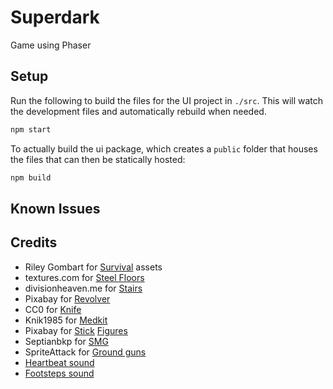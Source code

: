 # Superdark

Game using Phaser

## Setup

Run the following to build the files for the UI project in `./src`. This will watch the development files and automatically rebuild when needed.

```sh
npm start
```

To actually build the ui package, which creates a `public` folder that houses the files that can then be statically hosted:

```sh
npm build
```

## Known Issues

## Credits

- Riley Gombart for [Survival](https://opengameart.org/content/animated-top-down-survivor-player) assets
- textures.com for [Steel Floors](https://www.textures.com/download/MetalFloorsBare0026/13546)
- divisionheaven.me for [Stairs](https://divisionheaven.me/2014/12/28/stairs-and-script/stairs-2/)
- Pixabay for [Revolver](https://pixabay.com/vectors/gun-handgun-pistol-revolver-1297414/)
- CC0 for [Knife](https://www.maxpixel.net/Army-Isolated-Knife-Hunting-Background-Military-1710292)
- Knik1985 for [Medkit](https://opengameart.org/content/medkit-0)
- Pixabay for [Stick](https://cdn.pixabay.com/photo/2014/03/25/16/31/stick-man-297255_1280.png) [Figures](https://pixabay.com/vectors/stick-man-runner-silhouette-figure-295293/)
- Septianbkp for [SMG](https://freesvg.org/1549921445)
- SpriteAttack for  [Ground guns](https://opengameart.org/content/gun-construction-kit)
- [Heartbeat sound](https://gamesounds.xyz/?dir=Sound%20Effects/Heartbeat)
- [Footsteps sound](https://gamesounds.xyz/?dir=Sound%20Effects/Footsteps)
